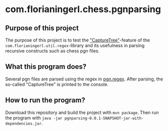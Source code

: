 # com.florianingerl.chess.pgnparsing

## Purpose of this project
The purpose of this project is to test the ["CaptureTree"](https://github.com/florianingerl/com.florianingerl.util.regex#capture-trees)-feature of the `com.florianingerl.util.regex`-library and its usefulness in parsing recursive constructs such as chess pgn files.

## What this program does?
Several pgn files are parsed using the regex in [pgn.regex](src/main/resources/pgn.regex). After parsing, the so-called "CaptureTree" is printed to the console.


## How to run the program?
Download this repository and build the project with `mvn package`. Then run the program with `java -jar pgnparsing-0.0.1-SNAPSHOT-jar-with-dependencies.jar`.